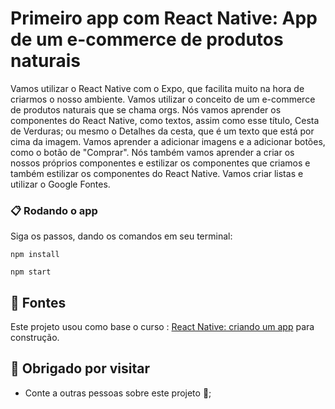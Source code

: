 
# Primeiro app com React Native: App de um e-commerce de produtos naturais


Vamos utilizar o React Native com o Expo, que facilita muito na hora de criarmos o nosso ambiente. Vamos utilizar o conceito de um e-commerce de produtos naturais que se chama orgs. Nós vamos aprender os componentes do React Native, como textos, assim como esse título, Cesta de Verduras; ou mesmo o Detalhes da cesta, que é um texto que está por cima da imagem. Vamos aprender a adicionar imagens e a adicionar botões, como o botão de "Comprar". Nós também vamos aprender a criar os nossos próprios componentes e estilizar os componentes que criamos e também estilizar os componentes do React Native. Vamos criar listas e utilizar o Google Fontes.


### 📋 Rodando o app

Siga os passos, dando os comandos em seu terminal:
```
npm install
```
```
npm start
```

## 📄 Fontes

Este projeto usou como base o curso : [React Native: criando um app](https://cursos.alura.com.br/course/react-native-comecando-zero) para construção.

## 🎁 Obrigado por visitar

* Conte a outras pessoas sobre este projeto 📢;


